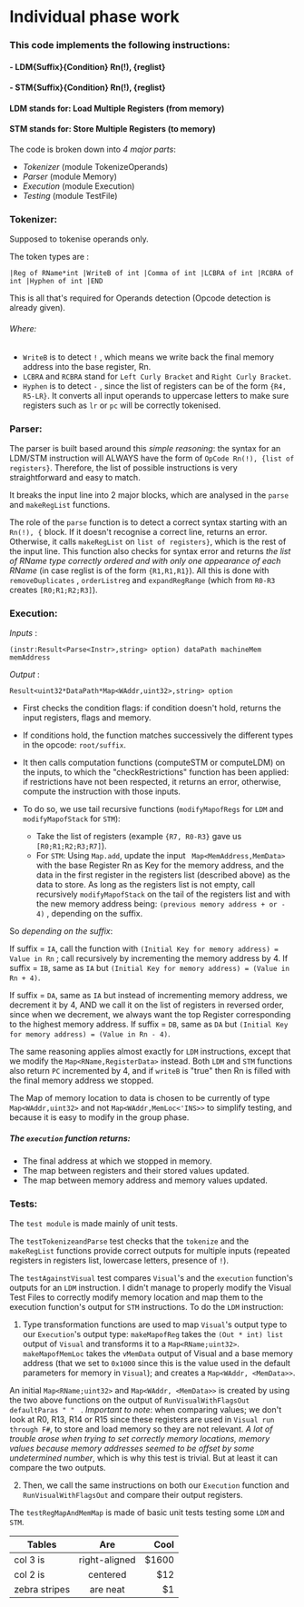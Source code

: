 # Individual phase work

### This code implements the following instructions:
#### - LDM{Suffix}{Condition} Rn(!), {reglist}
#### - STM{Suffix}{Condition} Rn(!), {reglist}
#### LDM stands for: Load Multiple Registers (from memory)
#### STM stands for: Store Multiple Registers (to memory)





The code is broken down into _4 major parts_:
- _Tokenizer_ (module TokenizeOperands)
- _Parser_ (module Memory)
- _Execution_ (module Execution)
- _Testing_ (module TestFile)


### Tokenizer: 

Supposed to tokenise operands only.

The token types are : 
```F#
|Reg of RName*int |WriteB of int |Comma of int |LCBRA of int |RCBRA of int |Hyphen of int |END
```
This is all that's required for Operands detection (Opcode detection is already given).

###### Where: 
- ```WriteB``` is to detect ```!``` , which means we write back the final memory address into the base register, Rn.
- ```LCBRA``` and ```RCBRA``` stand for ```Left Curly Bracket``` and ```Right Curly Bracket```.
- ```Hyphen``` is to detect ``` - ``` , since the list of registers can be of the form ``` {R4, R5-LR} ```.
It converts all input operands to uppercase letters to make sure registers such as ```lr``` or ```pc``` will be correctly tokenised.


### Parser:

The parser is built based around this _simple reasoning_: the syntax for an LDM/STM instruction will ALWAYS have the form of ```OpCode Rn(!), {list of registers}```. Therefore, the list of possible instructions is very straightforward and easy to match. 

It breaks the input line into 2 major blocks, which are analysed in the ```parse``` and ```makeRegList``` functions.

The role of the ```parse``` function is to detect a correct syntax starting with an ```Rn(!), {``` block. If it doesn't recognise a correct line, returns an error. Otherwise, it calls ```makeRegList``` on 
```list of registers}```, which is the rest of the input line. This function also checks for syntax error and returns _the list of RName type correctly ordered and with only one appearance of each RName_ (in case reglist is of the form  ```{R1,R1,R1}```). 
All this is done with ```removeDuplicates``` , ```orderListreg``` and ```expandRegRange``` (which from ```R0-R3``` creates ```[R0;R1;R2;R3]```).


### Execution:
_Inputs_ : 
```F#
(instr:Result<Parse<Instr>,string> option) dataPath machineMem memAddress 
```
_Output_ : 
```F#
Result<uint32*DataPath*Map<WAddr,uint32>,string> option
```

- First checks the condition flags: if condition doesn't hold, returns the input registers, flags and memory.
- If conditions hold, the function matches successively the different types in the opcode: ```root/suffix```.
- It then calls computation functions (computeSTM or computeLDM) on the inputs, to which the "checkRestrictions" function has been applied: if restrictions have not been respected, it returns an error, otherwise, compute the instruction with those inputs.

- To do so, we use tail recursive functions (```modifyMapofRegs``` for ```LDM``` and ```modifyMapofStack``` for ```STM```):
	- Take the list of registers (example ```{R7, R0-R3}``` gave us ```[R0;R1;R2;R3;R7]```).
	- For ```STM```: Using ```Map.add```, update the input ``` Map<MemAddress,MemData>``` with the base Register Rn as Key for the memory address, and the data in the first register in the registers list (described above) as the data to store. 
As long as the registers list is not empty, call recursively ```modifyMapofStack``` on the tail of the registers list and with the new memory address being:  ```(previous memory address + or - 4)``` , depending on the suffix.

So _depending on the suffix_:

If suffix = ```IA```, call the function with ```(Initial Key for memory address) = Value in Rn``` ; call recursively by incrementing the memory address by 4.
If suffix = ```IB```, same as ```IA``` but ```(Initial Key for memory address) = (Value in Rn + 4)```.


If suffix = ```DA```, same as ```IA``` but instead of incrementing memory address, we decrement it by 4, AND we call it on the list of registers in reversed order, since when we decrement, we always want the top Register corresponding to the highest memory address.
If suffix = ```DB```, same as ```DA``` but ```(Initial Key for memory address) = (Value in Rn - 4)```.

The same reasoning applies almost exactly for ```LDM``` instructions, except that we modify the ```Map<RName,RegisterData>``` instead.
Both ```LDM``` and ```STM``` functions also return ```PC``` incremented by 4, and if ```writeB``` is "true" then Rn is filled with the final memory address we stopped.

The Map of memory location to data is chosen to be currently of type ``` Map<WAddr,uint32> ``` and not ``` Map<WAddr,MemLoc<'INS>> ``` to simplify testing, and because it is easy to modify in the group phase.



##### The ```execution``` function returns:

- The final address at which we stopped in memory.
- The map between registers and their stored values updated.
- The map between memory address and memory values updated.


### Tests:

The ```test module``` is made mainly of unit tests. 

The ```testTokenizeandParse``` test checks that the ```tokenize``` and the ```makeRegList``` functions provide correct outputs for multiple inputs (repeated registers in registers list, lowercase letters, presence of ```!```).

The ```testAgainstVisual``` test compares ```Visual```'s and the ```execution``` function's outputs for an ```LDM``` instruction. I didn't manage to properly modify the Visual Test Files to correctly modify memory location and map them to the execution function's output for ```STM``` instructions. 
To do the ```LDM``` instruction: 
1) Type transformation functions are used to map ```Visual```'s output type to our ```Execution```'s output type: 
```makeMapofReg``` takes the ```(Out * int) list``` output of ```Visual``` and transforms it to a ```Map<RName;uint32>```.
```makeMapofMemLoc``` takes the ```vMemData``` output of Visual and a base memory address (that we set to ```0x1000``` since this is the value used in the default parameters for memory in ```Visual```); 
and creates a  ```Map<WAddr, <MemData>>```. 

An initial ```Map<RName;uint32>``` and ```Map<WAddr, <MemData>>``` is created by using the two above functions on the output of ```RunVisualWithFlagsOut defaultParas " " ``` .
_Important to note_: when comparing values; we don't look at R0, R13, R14 or R15 since these registers are used in ```Visual run through F#```, to store and load memory so they are not relevant.
_A lot of trouble arose when trying to set correctly memory locations, memory values because memory addresses seemed to be offset by some undetermined number_, which is why this test is trivial. But at least it can compare the two outputs.

2) Then, we call the same instructions on both our ```Execution``` function and ```RunVisualWithFlagsOut``` and compare their output registers.

The ```testRegMapAndMemMap``` is made of basic unit tests testing some ```LDM``` and ```STM```.

| Tables        | Are           | Cool  |
| ------------- |:-------------:| -----:|
| col 3 is      | right-aligned | $1600 |
| col 2 is      | centered      |   $12 |
| zebra stripes | are neat      |    $1 |
























